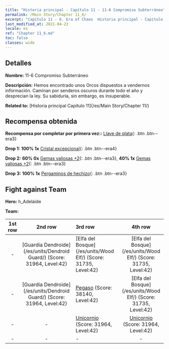 ```yaml
---
title: "Historia principal - Capítulo 11 - 11-6 Compromiso Subterráneo"
permalink: /Main Story/Chapter 11_6/
excerpt: "Capítulo 11 - 6. Era of Chaos  Historia principal - Capítulo 11_6. 11-6 Compromiso Subterráneo"
last_modified_at: 2021-04-23
locale: es
ref: "Chapter 11_6.md"
toc: false
classes: wide
---
```


## Detalles

 **Nombre:** 11-6 Compromiso Subterráneo

 **Descripción:** Hemos encontrado unos Orcos dispuestos a vendernos información. Caminan por senderos oscuros durante todo el año y desprecian la ley. Su sabiduría, sin embargo, es insuperable.

 **Related to:** [Historia principal Capítulo 11](/es/Main Story/Chapter 11/)

## Recompensa obtenida

 **Recompensa por completar por primera vez::** [Llave de plata](/ItemsES/con_693/){: .btn .btn--era3}

 **Drop 1:** **100% 1x** [Cristal excepcional](/ItemsES/mat_38/){: .btn .btn--era4}

 **Drop 2:** **60% 0x** [Gemas valiosas +2](/ItemsES/mat_30/){: .btn .btn--era3}, **40% 1x** [Gemas valiosas +2](/ItemsES/mat_30/){: .btn .btn--era3}

 **Drop 3:** **100% 1x** [Pergaminos de hechizo](/ItemsES/con_694/){: .btn .btn--era3}


## Fight against Team
 **Hero:** h_Adelaide

 **Team:**


  | 1st row | 2nd row | 3rd row | 4th row |
  |:----:|:----:|:----|:----:|
  | - | [Guardia Dendroide](/es/units/Dendroid Guard/) (Score: 31964, Level:42)  | [Elfa del Bosque](/es/units/Wood Elf/) (Score: 31735, Level:42)  | [Elfa del Bosque](/es/units/Wood Elf/) (Score: 31735, Level:42)  |
  | - | [Guardia Dendroide](/es/units/Dendroid Guard/) (Score: 31964, Level:42)  | [Pegaso](/es/units/Pegasus/) (Score: 38140, Level:42)  | [Elfa del Bosque](/es/units/Wood Elf/) (Score: 31735, Level:42)  |
  | - | - | [Unicornio](/es/units/Unicorn/) (Score: 31964, Level:42)  | [Unicornio](/es/units/Unicorn/) (Score: 31964, Level:42)  |
  | - | - | - | - |


